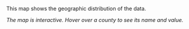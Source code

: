 This map shows the geographic distribution of the data. 

*The map is interactive. Hover over a county to see its name and value.*